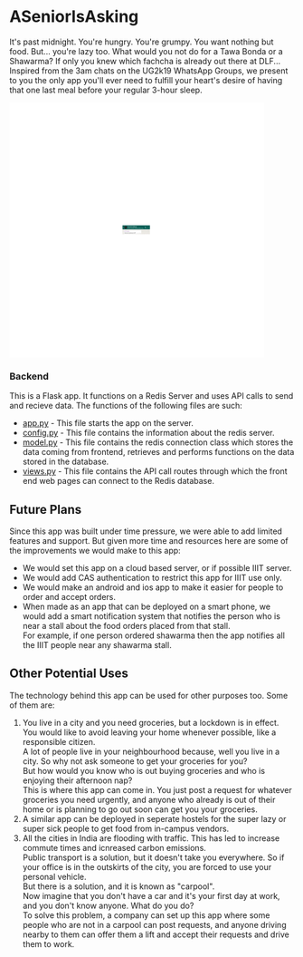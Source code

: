 # ASeniorIsAsking

It's past midnight. You're hungry. You're grumpy. You want nothing but food. But... you're lazy too. What would you not do for a Tawa Bonda or a Shawarma? If only you knew which fachcha is already out there at DLF... Inspired from the 3am chats on the UG2k19 WhatsApp Groups, we present to you the only app you'll ever need to fulfill your heart's desire of having that one last meal before your regular 3-hour sleep.

<img src="./readme_media/BaseImageGIF.gif" height="450" align="center"/>

### Backend

This is a Flask app. It functions on a Redis Server and uses API calls to send and recieve data. The functions of the following files are such:

* [app.py](backend/src/app.py) - This file starts the app on the server.
* [config.py](backend/src/config.py) - This file contains the information about the redis server.
* [model.py](backend/src/model.py) - This file contains the redis connection class which stores the data coming from frontend, retrieves and performs functions on the data stored in the database.
* [views.py](backend/src/views.py) - This file contains the API call routes through which the front end web pages can connect to the Redis database.

## Future Plans

Since this app was built under time pressure, we were able to add limited features and support. But given more time and resources here are some of the improvements we would make to this app:

* We would set this app on a cloud based server, or if possible IIIT server.
* We would add CAS authentication to restrict this app for IIIT use only.
* We would make an android and ios app to make it easier for people to order and accept orders.
* When made as an app that can be deployed on a smart phone, we would add a smart notification system that notifies the person who is near a stall about the food orders placed from that stall.<br>For example, if one person ordered shawarma then the app notifies all the IIIT people near any shawarma stall.

## Other Potential Uses

The technology behind this app can be used for other purposes too. Some of them are:

1. You live in a city and you need groceries, but a lockdown is in effect. You would like to avoid leaving your home whenever possible, like a responsible citizen.<br>A lot of people live in your neighbourhood because, well you live in a city. So why not ask someone to get your groceries for you?<br>But how would you know who is out buying groceries and who is enjoying their afternoon nap?<br>This is where this app can come in. You just post a request for whatever groceries you need urgently, and anyone who already is out of their home or is planning to go out soon can get you your groceries.
2. A similar app can be deployed in seperate hostels for the super lazy or super sick people to get food from in-campus vendors.
3. All the cities in India are flooding with traffic. This has led to increase commute times and icnreased carbon emissions.<br>Public transport is a solution, but it doesn't take you everywhere. So if your office is in the outskirts of the city, you are forced to use your personal vehicle.<br>But there is a solution, and it is known as "carpool".<br>Now imagine that you don't have a car and it's your first day at work, and you don't know anyone. What do you do?<br>To solve this problem, a company can set up this app where some people who are not in a carpool can post requests, and anyone driving nearby to them can offer them a lift and accept their requests and drive them to work.
